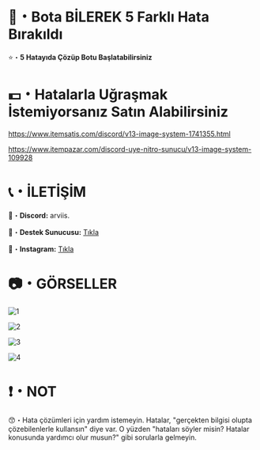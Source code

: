 # 🤖・Bota BİLEREK 5 Farklı Hata Bırakıldı
⭐・**5 Hatayıda Çözüp Botu Başlatabilirsiniz**
#
#

# 💵・Hatalarla Uğraşmak İstemiyorsanız Satın Alabilirsiniz
https://www.itemsatis.com/discord/v13-image-system-1741355.html

https://www.itempazar.com/discord-uye-nitro-sunucu/v13-image-system-109928
# 
#

# 📞・İLETİŞİM
💙・**Discord:** arviis.

🔗・**Destek Sunucusu:** [Tıkla](https://discord.gg/3AfAFE5qYg)

💜・**Instagram:** [Tıkla](https://www.instagram.com/al.kann0/)
#
#

# 📷・GÖRSELLER
![1](https://github.com/user-attachments/assets/40521f5a-47e7-4105-a275-8ff799f4a1b9)

![2](https://github.com/user-attachments/assets/ade35713-7d2a-4688-b67e-02bb0914e339)

![3](https://github.com/user-attachments/assets/10aa7783-7277-4c4f-b72d-ead70af5ca2a)

![4](https://github.com/user-attachments/assets/712a08ac-624d-4750-bd0c-57ceaf315301)

# ❗・NOT
😙・Hata çözümleri için yardım istemeyin. Hatalar, "gerçekten bilgisi olupta çözebilenlerle kullansın" diye var. O yüzden "hataları söyler misin? Hatalar konusunda yardımcı olur musun?" gibi sorularla gelmeyin.
